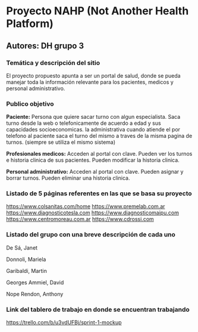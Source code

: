 # Proyecto NAHP (Not Another Health Platform)
## Autores: DH grupo 3

### Temática y descripción del sitio
El proyecto propuesto apunta a ser un portal de salud, donde se pueda manejar toda la información relevante para los pacientes, medicos y personal administrativo.

### Publico objetivo
**Paciente:** Persona que quiere sacar turno con algun especialista. Saca turno desde la web o telefonicamente de acuerdo a edad y sus capacidades socioeconomicas. la administrativa cuando atiende el por telefono al paciente saca el turno del mismo a traves de la misma pagina de turnos. (siempre se utiliza el mismo sistema) 

**Profesionales medicos:** Acceden al portal con clave. Pueden ver los turnos e historia clinica de sus pacientes. Pueden modificar la historia clinica.


**Personal administrativo:**  Acceden al portal con clave. Pueden asignar y borrar turnos. Pueden eliminar una historia clinica.



### Listado de 5 páginas referentes en las que se basa su proyecto
https://www.colsanitas.com/home
https://www.premelab.com.ar
https://www.diagnosticotesla.com
https://www.diagnosticomaipu.com
https://www.centromoreau.com.ar
https://www.cdrossi.com


### Listado del grupo con una breve descripción de cada uno
De Sá, Janet

Donnoli, Mariela

Garibaldi, Martin

Georges Ammiel, David

Nope Rendon, Anthony

### Link del tablero de trabajo en donde se encuentran trabajando
https://trello.com/b/u3vdUFBj/sprint-1-mockup
